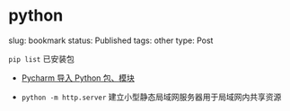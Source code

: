# python

slug: bookmark
status: Published
tags: other
type: Post

`pip list` 已安装包
- [Pycharm 导入 Python 包、模块](https://www.runoob.com/w3cnote/pycharm-import-python-package.html)

- `python -m http.server` 建立小型静态局域网服务器用于局域网内共享资源
  
